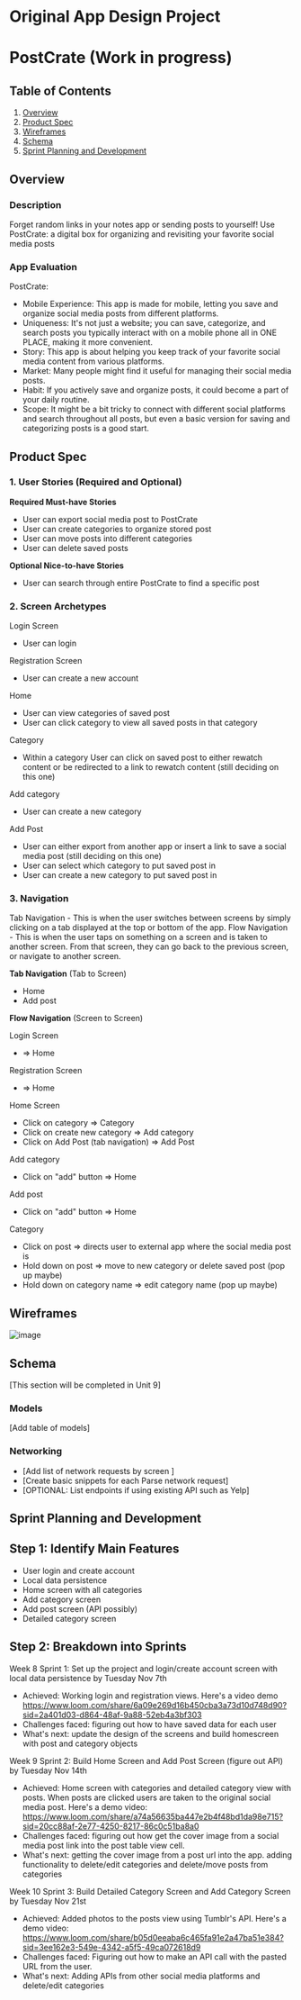 Original App Design Project
===

# PostCrate (Work in progress)

## Table of Contents

1. [Overview](#Overview)
2. [Product Spec](#Product-Spec)
3. [Wireframes](#Wireframes)
4. [Schema](#Schema)
5. [Sprint Planning and Development](#Sprint-Planning-and-Development)

## Overview

### Description

Forget random links in your notes app or sending posts to yourself! Use PostCrate: a digital box for organizing and revisiting your favorite social media posts


### App Evaluation

PostCrate: 
- Mobile Experience: This app is made for mobile, letting you save and organize social media posts from different platforms.
- Uniqueness: It's not just a website; you can save, categorize, and search posts you typically interact with on a mobile phone all in ONE PLACE, making it more convenient.
- Story: This app is about helping you keep track of your favorite social media content from various platforms.
- Market: Many people might find it useful for managing their social media posts.
- Habit: If you actively save and organize posts, it could become a part of your daily routine.
- Scope: It might be a bit tricky to connect with different social platforms and search throughout all posts, but even a basic version for saving and categorizing posts is a good start.


## Product Spec

### 1. User Stories (Required and Optional)

**Required Must-have Stories**

- User can export social media post to PostCrate
- User can create categories to organize stored post
- User can move posts into different categories
- User can delete saved posts

**Optional Nice-to-have Stories**

- User can search through entire PostCrate to find a specific post 

### 2. Screen Archetypes


Login Screen
- User can login
  
Registration Screen
- User can create a new account

Home
- User can view categories of saved post
- User can click category to view all saved posts in that category

Category 
- Within a category User can click on saved post to either rewatch content or be redirected to a link to rewatch content (still deciding on this one)

Add category 
- User can create a new category 

Add Post
- User can either export from another app or insert a link to save a social media post (still deciding on this one)
- User can select which category to put saved post in
- User can create a new category to put saved post in 


### 3. Navigation

Tab Navigation - This is when the user switches between screens by simply clicking on a tab displayed at the top or bottom of the app.
Flow Navigation - This is when the user taps on something on a screen and is taken to another screen. From that screen, they can go back to the previous screen, or navigate to another screen.

**Tab Navigation** (Tab to Screen)
- Home
- Add post


**Flow Navigation** (Screen to Screen)

Login Screen
- => Home
  
Registration Screen
- => Home
  
Home Screen
- Click on category => Category
- Click on create new category => Add category
- Click on Add Post (tab navigation) => Add Post

Add category 
- Click on "add" button => Home

Add post 
- Click on "add" button => Home
  
Category
- Click on post => directs user to external app where the social media post is
- Hold down on post => move to new category or delete saved post (pop up maybe)
- Hold down on category name => edit category name (pop up maybe)

## Wireframes

![image](https://github.com/kimsejas/ios101-milestone1/assets/109777428/856d17a0-d0bf-4e09-a02e-6e89dc821651)


## Schema 

[This section will be completed in Unit 9]

### Models

[Add table of models]

### Networking

- [Add list of network requests by screen ]
- [Create basic snippets for each Parse network request]
- [OPTIONAL: List endpoints if using existing API such as Yelp]

##  Sprint Planning and Development

## Step 1: Identify Main Features
- User login and create account
- Local data persistence
- Home screen with all categories
- Add category screen
- Add post screen (API possibly)
- Detailed category screen

## Step 2: Breakdown into Sprints

Week 8 Sprint 1: Set up the project and login/create account screen with local data persistence by Tuesday Nov 7th
- Achieved: Working login and registration views. Here's a video demo https://www.loom.com/share/6a09e269d16b450cba3a73d10d748d90?sid=2a401d03-d864-48af-9a88-52eb4a3bf303 
- Challenges faced: figuring out how to have saved data for each user 
- What's next: update the design of the screens and build homescreen with post and category objects 

Week 9 Sprint 2: Build Home Screen and Add Post Screen (figure out API) by Tuesday Nov 14th
- Achieved: Home screen with categories and detailed category view with posts. When posts are clicked users are taken to the original social media post. Here's a demo video: https://www.loom.com/share/a74a56635ba447e2b4f48bd1da98e715?sid=20cc88af-2e77-4250-8217-86c0c51ba8a0 
- Challenges faced: figuring out how get the cover image from a social media post link into the post table view cell.
- What's next: getting the cover image from a post url into the app. adding functionality to delete/edit categories and delete/move posts from categories

Week 10 Sprint 3: Build Detailed Category Screen and Add Category Screen by Tuesday Nov 21st
- Achieved: Added photos to the posts view using Tumblr's API. Here's a demo video: https://www.loom.com/share/b05d0eeaba6c465fa91e2a47ba51e384?sid=3ee162e3-549e-4342-a5f5-49ca072618d9
- Challenges faced: Figuring out how to make an API call with the pasted URL from the user.
- What's next: Adding APIs from other social media platforms and delete/edit categories


